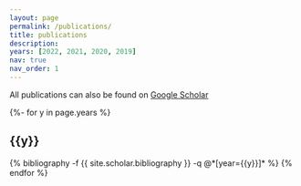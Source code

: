 ```yaml
---
layout: page
permalink: /publications/
title: publications
description:
years: [2022, 2021, 2020, 2019]
nav: true
nav_order: 1
---
```

<!-- _pages/publications.md -->
<div class="publications">

All publications can also be found on <a href="https://scholar.google.com/citations?user=cBH8pFUAAAAJ&hl=de">Google Scholar</a>

{%- for y in page.years %}
  <h2 class="year">{{y}}</h2>
  {% bibliography -f {{ site.scholar.bibliography }} -q @*[year={{y}}]* %}
{% endfor %}

</div>
